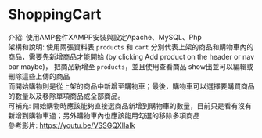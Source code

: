# ShoppingCart  
介紹: 使用AMP套件XAMPP安裝與設定Apache、MySQL、Php  
架構和說明: 使用兩張資料表 `products` 和 `cart` 分別代表上架的商品和購物車內的商品，需要先新增商品才能開始 (by clicking Add product on the header or nav bar maybe)， 把商品新增至 `products`，並且使用查看商品 show出並可以編輯或刪除這些上傳的商品  
而開始購物則是從上架的商品中新增至購物車；最後，購物車可以選擇要購買商品的數量以及移除單項商品或全部商品。    
可補充: 開始購物時應該能夠直接選商品新增到購物車的數量，目前只是看有沒有新增到購物車過；另外購物車內也應該能用勾選的移除多項商品  
參考影片: https://youtu.be/VSSGQXIIaIk
